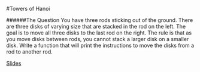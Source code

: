#Towers of Hanoi

######The Question
You have three rods sticking out of the ground. There are three disks of varying size that are stacked in the rod on the left. The goal is to move all three disks to the last rod on the right. The rule is that as you move disks between rods, you cannot stack a larger disk on a smaller disk. Write a function that will print the instructions to move the disks from a rod to another rod.

[Slides](http://slides.com/victorhom/reacto-3-4-14-24#/)